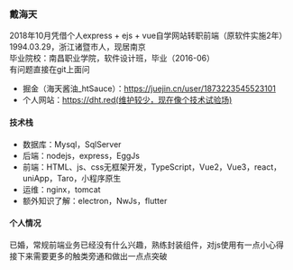 ### 戴海天
2018年10月凭借个人express + ejs + vue自学网站转职前端（原软件实施2年）
1994.03.29，浙江诸暨市人，现居南京  
毕业院校：南昌职业学院，软件设计班，毕业（2016-06）  
有问题直接在git上面问  
- 掘金（海天酱油_htSauce）：https://juejin.cn/user/1873223545523101
- 个人网站：https://dht.red(维护较少，现在像个技术试验场)
#### 技术栈
- 数据库：Mysql，SqlServer  
- 后端：nodejs，express，EggJs
- 前端：HTML、js、css无框架开发，TypeScript，Vue2，Vue3，react，uniApp，Taro，小程序原生
- 运维：nginx，tomcat
- 额外知识了解：electron，NwJs，flutter
#### 个人情况
已婚，常规前端业务已经没有什么兴趣，熟练封装组件，对js使用有一点小心得  
接下来需要更多的触类旁通和做出一点点突破  
